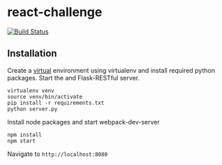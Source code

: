 # react-challenge

[![Build Status](https://travis-ci.org/roshancvp/react-challenge-tesla.svg?branch=master)](https://travis-ci.org/roshancvp/react-challenge-tesla)

Installation
------------
Create a [virtual](https://virtualenv.pypa.io/en/stable/) environment using virtualenv and install required python packages. Start the and Flask-RESTful server.
```
virtualenv venv
source venv/bin/activate
pip install -r requirements.txt
python server.py
```

Install node packages and start webpack-dev-server
```
npm install
npm start
```

Navigate to `http://localhost:8080`
